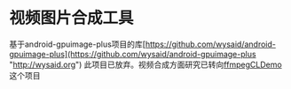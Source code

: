 视频图片合成工具
====
基于android-gpuimage-plus项目的库[https://github.com/wysaid/android-gpuimage-plus](https://github.com/wysaid/android-gpuimage-plus "http://wysaid.org")
此项目已放弃。视频合成方面研究已转向[ffmpegCLDemo](https://github.com/codeqian/ffmpegCLDemo)这个项目
